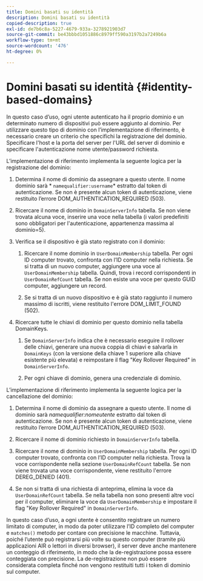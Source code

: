 ```yaml
---
title: Domini basati su identità
description: Domini basati su identità
copied-description: true
exl-id: de7b6c8a-5227-4679-933a-3278921903d7
source-git-commit: be43bbbd1051886c8979ff590a3197b2a7249b6a
workflow-type: tm+mt
source-wordcount: '476'
ht-degree: 0%

---
```


# Domini basati su identità {#identity-based-domains}

In questo caso d’uso, ogni utente autenticato ha il proprio dominio e un determinato numero di dispositivi può essere aggiunto al dominio. Per utilizzare questo tipo di dominio con l’implementazione di riferimento, è necessario creare un criterio che specifichi la registrazione del dominio. Specificare l&#39;host e la porta del server per l&#39;URL del server di dominio e specificare l&#39;autenticazione nome utente/password richiesta.

L’implementazione di riferimento implementa la seguente logica per la registrazione del dominio:

1. Determina il nome di dominio da assegnare a questo utente. Il nome dominio sarà * `namequalifier:username`* estratto dal token di autenticazione. Se non è presente alcun token di autenticazione, viene restituito l’errore DOM_AUTHENTICATION_REQUIRED (503).
1. Ricercare il nome di dominio in `DomainServerInfo` tabella. Se non viene trovata alcuna voce, inserire una voce nella tabella (i valori predefiniti sono obbligatori per l&#39;autenticazione, appartenenza massima al dominio=5).
1. Verifica se il dispositivo è già stato registrato con il dominio:

   1. Ricercare il nome dominio in `UserDomainMembership` tabella. Per ogni ID computer trovato, confronta con l’ID computer nella richiesta. Se si tratta di un nuovo computer, aggiungere una voce al `UserDomainMembership` tabella. Quindi, trova i record corrispondenti in `UserDomainRefCount` tabella. Se non esiste una voce per questo GUID computer, aggiungere un record.

   1. Se si tratta di un nuovo dispositivo e è già stato raggiunto il numero massimo di iscritti, viene restituito l&#39;errore DOM_LIMIT_FOUND (502).

1. Ricercare tutte le chiavi di dominio per questo dominio nella tabella DomainKeys.

   1. Se `DomainServerInfo` indica che è necessario eseguire il rollover delle chiavi, generare una nuova coppia di chiavi e salvarla in `DomainKeys` (con la versione della chiave 1 superiore alla chiave esistente più elevata) e reimpostare il flag &quot;Key Rollover Required&quot; in `DomainServerInfo`.

   1. Per ogni chiave di dominio, genera una credenziale di dominio.

L’implementazione di riferimento implementa la seguente logica per la cancellazione del dominio:

1. Determina il nome di dominio da assegnare a questo utente. Il nome di dominio sarà *namequalifier:nomeutente* estratto dal token di autenticazione. Se non è presente alcun token di autenticazione, viene restituito l’errore DOM_AUTHENTICATION_REQUIRED (503).
1. Ricercare il nome di dominio richiesto in `DomainServerInfo` tabella.
1. Ricercare il nome di dominio in `UserDomainMembership` tabella. Per ogni ID computer trovato, confronta con l’ID computer nella richiesta. Trova la voce corrispondente nella sezione `UserDomainRefCount` tabella. Se non viene trovata una voce corrispondente, viene restituito l&#39;errore DEREG_DENIED (401).

1. Se non si tratta di una richiesta di anteprima, elimina la voce da `UserDomainRefCount` tabella. Se nella tabella non sono presenti altre voci per il computer, eliminare la voce da `UserDomainMembership` e impostare il flag &quot;Key Rollover Required&quot; in `DomainServerInfo`.

In questo caso d’uso, a ogni utente è consentito registrare un numero limitato di computer, in modo da poter utilizzare l’ID completo del computer e `matches()` metodo per contare con precisione le macchine. Tuttavia, poiché l’utente può registrarsi più volte su questo computer (tramite più applicazioni AIR o lettori in diversi browser), il server deve anche mantenere un conteggio di riferimento, in modo che la de-registrazione possa essere conteggiata con precisione. La de-registrazione non può essere considerata completa finché non vengono restituiti tutti i token di dominio sul computer.
